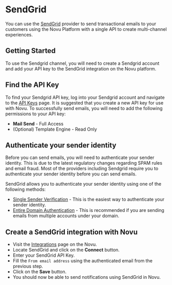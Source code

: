 # SendGrid

You can use the [SendGrid](https://sendgrid.com/) provider to send transactional emails to your customers using the Novu Platform with a single API to create multi-channel experiences.

## Getting Started

To use the Sendgrid channel, you will need to create a Sendgrid account and add your API key to the SendGrid integration on the Novu platform.

## Find the API Key

To find your Sendgrid API key, log into your Sendgrid account and navigate to the [API Keys](https://app.sendgrid.com/settings/api_keys) page.
It is suggested that you create a new API key for use with Novu. To successfully send emails, you will need to add the following permissions to your API key:

- **Mail Send** - Full Access
- (Optional) Template Engine - Read Only

## Authenticate your sender identity

Before you can send emails, you will need to authenticate your sender identity. This is due to the latest regulatory changes regarding SPAM rules and email fraud. Most of the providers including Sendgrid require you to authenticate your sender identity before you can send emails.

SendGrid allows you to authenticate your sender identity using one of the following methods:

- [Single Sender Verification](https://docs.sendgrid.com/ui/sending-email/sender-verification) - This is the easiest way to authenticate your sender identity.
- [Entire Domain Authentication](https://docs.sendgrid.com/ui/account-and-settings/how-to-set-up-domain-authentication) - This is recommended if you are sending emails from multiple accounts under your domain.

## Create a SendGrid integration with Novu

- Visit the [Integrations](https://web.novu.co/integrations) page on the Novu.
- Locate SendGrid and click on the **Connect** button.
- Enter your SendGrid API Key.
- Fill the `From email address` using the authenticated email from the previous step.
- Click on the **Save** button.
- You should now be able to send notifications using SendGrid in Novu.
